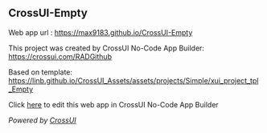 ## CrossUI-Empty
Web app url : https://max9183.github.io/CrossUI-Empty

This project was created by CrossUI No-Code App Builder: https://crossui.com/RADGithub

Based on template: https://linb.github.io/CrossUI_Assets/assets/projects/Simple/xui_project_tpl_Empty

Click [here](https://crossui.com/RADGithub/#!from=github&owner=max9183&repo=CrossUI-Empty) to edit this web app in CrossUI No-Code App Builder

<i>Powered by [CrossUI](https://crossui.com)</i>
